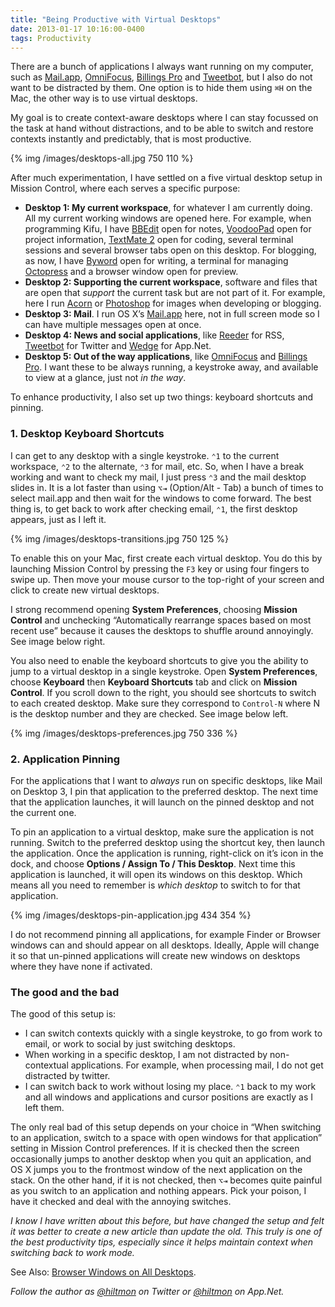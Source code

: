 ```yaml
---
title: "Being Productive with Virtual Desktops"
date: 2013-01-17 10:16:00-0400
tags: Productivity
---
```


There are a bunch of applications I always want running on my computer, such as [Mail.app](http://www.apple.com/osx/apps/#mail), [OmniFocus](https://itunes.apple.com/us/app/omnifocus/id402835630?mt=12&uo=4&at=10l894), [Billings Pro](https://itunes.apple.com/us/app/billings-pro/id434514810?mt=12&uo=4&at=10l894) and [Tweetbot](https://itunes.apple.com/us/app/tweetbot-for-twitter/id557168941?mt=12&uo=4&at=10l894), but I also do not want to be distracted by them. One option is to hide them using `⌘H` on the Mac, the other way is to use virtual desktops. 

My goal is to create context-aware desktops where I can stay focussed on the task at hand without distractions, and to be able to switch and restore contexts instantly and predictably, that is most productive.

{% img /images/desktops-all.jpg 750 110 %}

After much experimentation, I have settled on a five virtual desktop setup in Mission Control, where each serves a specific purpose:

* **Desktop 1: My current workspace**, for whatever I am currently doing. All my current working windows are opened here. For example, when programming Kifu, I have [BBEdit](https://itunes.apple.com/us/app/bbedit/id404009241?mt=12&uo=4&at=10l894) open for notes, [VoodooPad](https://itunes.apple.com/us/app/voodoopad-5/id514489722?mt=12&uo=4&at=10l894) open for project information, [TextMate 2](https://github.com/textmate/textmate) open for coding, several terminal sessions and several browser tabs open on this desktop. For blogging, as now, I have [Byword](https://itunes.apple.com/us/app/byword/id420212497?mt=12&uo=4&at=10l894) open for writing, a terminal for managing [Octopress](http://octopress.org) and a browser window open for preview.
* **Desktop 2: Supporting the current workspace**, software and files that are open that *support* the current task but are not part of it. For example, here I run [Acorn](https://itunes.apple.com/us/app/acorn-4-image-editor-for-humans/id634108295?mt=12&uo=4&at=10l894) or [Photoshop](http://www.adobe.com/products/photoshop.html) for images when developing or blogging.
* **Desktop 3: Mail**. I run OS X’s [Mail.app](http://www.apple.com/osx/apps/#mail) here, not in full screen mode so I can have multiple messages open at once.
* **Desktop 4: News and social applications**, like [Reeder](http://reederapp.com/mac/) for RSS, [Tweetbot](https://itunes.apple.com/us/app/tweetbot-for-twitter/id557168941?mt=12&uo=4&at=10l894) for Twitter and [Wedge](http://wedge.natestedman.com) for App.Net.
* **Desktop 5: Out of the way applications**, like [OmniFocus](https://itunes.apple.com/us/app/omnifocus/id402835630?mt=12&uo=4&at=10l894) and [Billings Pro](https://itunes.apple.com/us/app/billings-pro/id434514810?mt=12&uo=4&at=10l894). I want these to be always running, a keystroke away, and available to view at a glance, just not *in the way*.

To enhance productivity, I also set up two things: keyboard shortcuts and pinning.

### 1. Desktop Keyboard Shortcuts

I can get to any desktop with a single keystroke. `⌃1` to the current workspace, `⌃2` to the alternate, `⌃3` for mail, etc. So, when I have a break working and want to check my mail, I just press `⌃3` and the mail desktop slides in. It is a lot faster than using `⌥⇥` (Option/Alt - Tab) a bunch of times to select mail.app and then wait for the windows to come forward. The best thing is, to get back to work after checking email, `⌃1`, the first desktop appears, just as I left it.

{% img /images/desktops-transitions.jpg 750 125 %}

To enable this on your Mac, first create each virtual desktop. You do this by launching Mission Control by pressing the `F3` key or using four fingers to swipe up. Then move your mouse cursor to the top-right of your screen and click to create new virtual desktops.

I strong recommend opening **System Preferences**, choosing **Mission Control** and unchecking “Automatically rearrange spaces based on most recent use” because it causes the desktops to shuffle around annoyingly. See image below right.

You also need to enable the keyboard shortcuts to give you the ability to  jump to a virtual desktop in a single keystroke. Open **System Preferences**, choose **Keyboard** then **Keyboard Shortcuts** tab and click on **Mission Control**. If you scroll down to the right, you should see shortcuts to switch to each created desktop. Make sure they correspond to `Control-N` where N is the desktop number and they are checked. See image below left.

{% img /images/desktops-preferences.jpg 750 336 %}

### 2. Application Pinning

For the applications that I want to *always* run on specific desktops, like Mail on Desktop 3, I pin that application to the preferred desktop. The next time that the application launches, it will launch on the pinned desktop and not the current one.

To pin an application to a virtual desktop, make sure the application is not running. Switch to the preferred desktop using the shortcut key, then launch the application. Once the application is running, right-click on it’s icon in the dock, and choose **Options / Assign To / This Desktop**. Next time this application is launched, it will open its windows on this desktop. Which means all you need to remember is *which desktop* to switch to for that application.

{% img /images/desktops-pin-application.jpg 434 354 %}

I do not recommend pinning all applications, for example Finder or Browser windows can and should appear on all desktops. Ideally, Apple will change it so that un-pinned applications will create new windows on desktops where they have none if activated.

### The good and the bad

The good of this setup is:

* I can switch contexts quickly with a single keystroke, to go from work to email, or work to social by just switching desktops.
* When working in a specific desktop, I am not distracted by non-contextual applications. For example, when processing mail, I do not get distracted by twitter.
* I can switch back to work without losing my place. `⌃1` back to my work and all windows and applications and cursor positions are exactly as I left them.

The only real bad of this setup depends on your choice in “When switching to an application, switch to a space with open windows for that application” setting in Mission Control preferences. If it is checked then the screen occasionally jumps to another desktop when you quit an application, and OS X jumps you to the frontmost window of the next application on the stack. On the other hand, if it is not checked, then `⌥⇥` becomes quite painful as you switch to an application and nothing appears. Pick your poison, I have it checked and deal with the annoying switches.

*I know I have written about this before, but have changed the setup and felt it was better to create a new article than update the old. This truly is one of the best productivity tips, especially since it helps maintain context when switching back to work mode.*

See Also: [Browser Windows on All Desktops](https://hiltmon.com/blog/2013/01/19/browser-windows-on-all-desktops/).

*Follow the author as [@hiltmon](https://twitter.com/hiltmon) on Twitter or [@hiltmon](http://alpha.app.net/hiltmon) on App.Net.*
